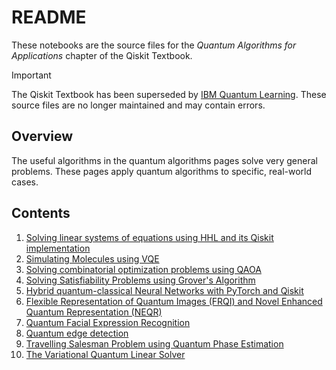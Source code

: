 # README

These notebooks are the source files for the _Quantum Algorithms for
Applications_ chapter of the Qiskit Textbook.

> [!IMPORTANT]
> The Qiskit Textbook has been superseded by [IBM Quantum
> Learning](https://learning.quantum-computing.ibm.com). These source files are
> no longer maintained and may contain errors.

## Overview

The useful algorithms in the quantum algorithms pages solve very general
problems. These pages apply quantum algorithms to specific, real-world cases.

## Contents

1. [Solving linear systems of equations using HHL and its Qiskit implementation](./hhl_tutorial.ipynb)
2. [Simulating Molecules using VQE](./vqe-molecules.ipynb)
3. [Solving combinatorial optimization problems using QAOA](./qaoa.ipynb)
4. [Solving Satisfiability Problems using Grover's Algorithm](./satisfiability-grover.ipynb)
5. [Hybrid quantum-classical Neural Networks with PyTorch and Qiskit](./machine-learning-qiskit-pytorch.ipynb)
6. [Flexible Representation of Quantum Images (FRQI) and Novel Enhanced Quantum Representation (NEQR)](./image-processing-frqi-neqr.ipynb)
7. [Quantum Facial Expression Recognition](./facial-expression-recognition.ipynb)
8. [Quantum edge detection](./quantum-edge-detection.ipynb)
9. [Travelling Salesman Problem using Quantum Phase Estimation](./tsp.ipynb)
10. [The Variational Quantum Linear Solver](./vqls.ipynb)
